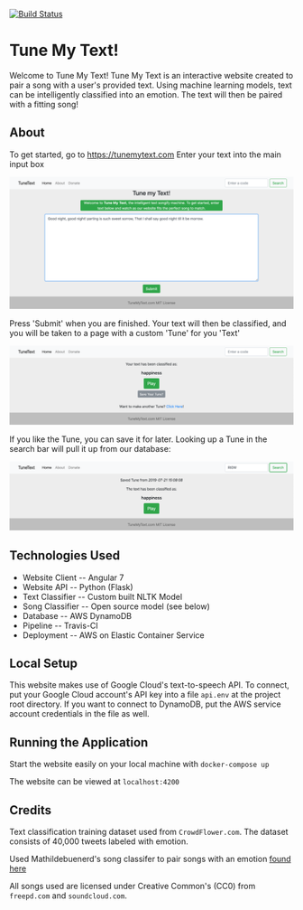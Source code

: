 [![Build Status](https://travis-ci.com/dennystasaski/TuneText.svg?branch=master)](https://travis-ci.com/dennystasaski/TuneText)

# Tune My Text!
Welcome to Tune My Text!  Tune My Text is an interactive website created to pair a song with a user's provided text.  Using machine learning models, text can be intelligently classified into an emotion.  The text will then be paired with a fitting song!

## About
To get started, go to https://tunemytext.com  Enter your text into the main input box

![Home Page Quote](web/assets/screenshots/homePageQuote.png?raw=true)

Press 'Submit' when you are finished.  Your text will then be classified, and you will be taken to a page with a custom 'Tune' for you 'Text'

![Classification](web/assets/screenshots/classification.png?raw=true)

If you like the Tune, you can save it for later.  Looking up a Tune in the search bar will pull it up from our database:

![Lookup Code](web/assets/screenshots/lookupCode.png?raw=true)

## Technologies Used
* Website Client -- Angular 7
* Website API -- Python (Flask)
* Text Classifier -- Custom built NLTK Model
* Song Classifier -- Open source model (see below)
* Database -- AWS DynamoDB
* Pipeline -- Travis-CI
* Deployment -- AWS on Elastic Container Service

## Local Setup
This website makes use of Google Cloud's text-to-speech API.  To connect, put your Google Cloud account's API key into a file `api.env` at the project root directory.  If you want to connect to DynamoDB, put the AWS service account credentials in the file as well.

## Running the Application
Start the website easily on your local machine with `docker-compose up`

The website can be viewed at `localhost:4200`

## Credits
Text classification training dataset used from `CrowdFlower.com`.  The dataset consists of 40,000 tweets labeled with emotion.

Used Mathildebuenerd's song classifer to pair songs with an emotion [found here](https://github.com/mathildebuenerd/music-emotion-classifier)

All songs used are licensed under Creative Common's (CC0) from `freepd.com` and `soundcloud.com`.

